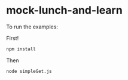 mock-lunch-and-learn
====================

To run the examples:

First!
```bash
npm install
```

Then
```bash
node simpleGet.js
```